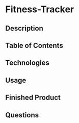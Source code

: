 # Fitness-Tracker

## Description





## Table of Contents







## Technologies 









## Usage






## Finished Product








## Questions 